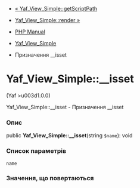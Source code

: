 - [«
Yaf_View_Simple::getScriptPath](yaf-view-simple.getscriptpath.md)
- [Yaf_View_Simple::render »](yaf-view-simple.render.md)

- [PHP Manual](index.md)
- [Yaf_View_Simple](class.yaf-view-simple.md)
- Призначення \_\_isset

# Yaf_View_Simple::\_\_isset

(Yaf \>u003d1.0.0)

Yaf_View_Simple::\_\_isset - Призначення \_\_isset

### Опис

public **Yaf_View_Simple::\_\_isset**(string `$name`): void

### Список параметрів

`name`

### Значення, що повертаються
